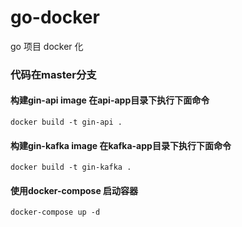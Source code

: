 # go-docker
go 项目 docker 化

### 代码在master分支

#### 构建gin-api image 在api-app目录下执行下面命令

```docker
docker build -t gin-api .
```

#### 构建gin-kafka image 在kafka-app目录下执行下面命令

```docker
docker build -t gin-kafka .
```

#### 使用docker-compose 启动容器

```docker
docker-compose up -d
```
